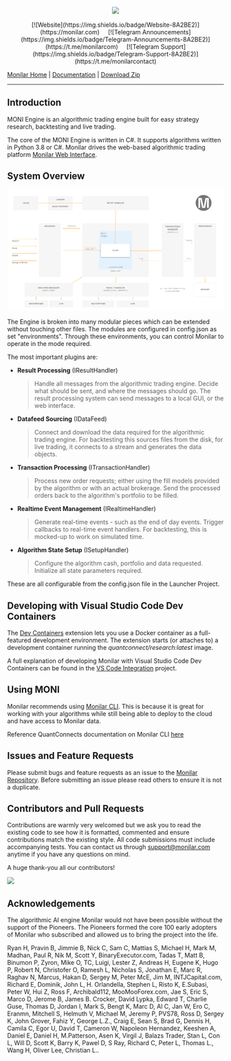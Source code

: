 <p align="center">
  <img src="https://monilar.com/assets/logos/logo_white_long.svg" />
</p>

<p align="center">
  [![Website](https://img.shields.io/badge/Website-8A2BE2)](https://monilar.com) &nbsp;&nbsp;&nbsp; [![Telegram Announcements](https://img.shields.io/badge/Telegram-Announcements-8A2BE2)](https://t.me/monilarcom) &nbsp;&nbsp;&nbsp; [![Telegram Support](https://img.shields.io/badge/Telegram-Support-8A2BE2)](https://t.me/monilarcontact)
</p>

[Monilar Home][1] | [Documentation][2] | [Download Zip][3]
 
----------

## Introduction ##

MONI Engine is an algorithmic trading engine built for easy strategy research, backtesting and live trading.

The core of the MONI Engine is written in C#. It supports algorithms written in Python 3.8 or C#. Monilar drives the web-based algorithmic trading platform [Monilar Web Interface][4].


## System Overview ##

![alt tag](Documentation/2-Overview-Detailed-New.png)

The Engine is broken into many modular pieces which can be extended without touching other files. The modules are configured in config.json as set "environments". Through these environments, you can control Monilar to operate in the mode required. 

The most important plugins are:

 - **Result Processing** (IResultHandler)
   > Handle all messages from the algorithmic trading engine. Decide what should be sent, and where the messages should go. The result processing system can send messages to a local GUI, or the web interface.

 - **Datafeed Sourcing** (IDataFeed)
   > Connect and download the data required for the algorithmic trading engine. For backtesting this sources files from the disk, for live trading, it connects to a stream and generates the data objects.

 - **Transaction Processing** (ITransactionHandler)
   > Process new order requests; either using the fill models provided by the algorithm or with an actual brokerage. Send the processed orders back to the algorithm's portfolio to be filled.

 - **Realtime Event Management** (IRealtimeHandler)
   > Generate real-time events - such as the end of day events. Trigger callbacks to real-time event handlers. For backtesting, this is mocked-up to work on simulated time. 
 
 - **Algorithm State Setup** (ISetupHandler)
   > Configure the algorithm cash, portfolio and data requested. Initialize all state parameters required.

These are all configurable from the config.json file in the Launcher Project.

## Developing with Visual Studio Code Dev Containers

The [Dev Containers](https://marketplace.visualstudio.com/items?itemName=ms-vscode-remote.remote-containers) extension lets you use a Docker container as a full-featured development environment. The extension starts (or attaches to) a development container running the _quantconnect/research:latest_ image. 

A full explanation of developing Monilar with Visual Studio Code Dev Containers can be found in the [VS Code Integration](https://github.com/monilarcom/Moni/tree/master/.vscode#readme) project.

## Using MONI ##

Monilar recommends using [Monilar CLI](https://monilar.com). This is because it is great for working with your algorithms while still being able to deploy to the cloud and have access to Monilar data.

Reference QuantConnects documentation on Monilar CLI [here](https://monilar.com)

## Issues and Feature Requests ##

Please submit bugs and feature requests as an issue to the [Monilar Repository][5]. Before submitting an issue please read others to ensure it is not a duplicate.

## Contributors and Pull Requests ##

Contributions are warmly very welcomed but we ask you to read the existing code to see how it is formatted, commented and ensure contributions match the existing style. All code submissions must include accompanying tests. You can contact us through support@monilar.com anytime if you have any questions on mind.

A huge thank-you all our contributors!

<img src="https://monilar.com/assets/logos/contributors.svg" />

## Acknowledgements ##

The algorithmic AI engine Monilar would not have been possible without the support of the Pioneers. The Pioneers formed the core 100 early adopters of Monilar who subscribed and allowed us to bring the project into the life. 

Ryan H, Pravin B, Jimmie B, Nick C, Sam C, Mattias S, Michael H, Mark M, Madhan, Paul R, Nik M, Scott Y, BinaryExecutor.com, Tadas T, Matt B, Binumon P, Zyron, Mike O, TC, Luigi, Lester Z, Andreas H, Eugene K, Hugo P, Robert N, Christofer O, Ramesh L, Nicholas S, Jonathan E, Marc R, Raghav N, Marcus, Hakan D, Sergey M, Peter McE, Jim M, INTJCapital.com, Richard E, Dominik, John L, H. Orlandella, Stephen L, Risto K, E.Subasi, Peter W, Hui Z, Ross F, Archibald112, MooMooForex.com, Jae S, Eric S, Marco D, Jerome B, James B. Crocker, David Lypka, Edward T, Charlie Guse, Thomas D, Jordan I, Mark S, Bengt K, Marc D, Al C, Jan W, Ero C, Eranmn, Mitchell S, Helmuth V, Michael M, Jeremy P, PVS78, Ross D, Sergey K, John Grover, Fahiz Y, George L.Z., Craig E, Sean S, Brad G, Dennis H, Camila C, Egor U, David T, Cameron W, Napoleon Hernandez, Keeshen A, Daniel E, Daniel H, M.Patterson, Asen K, Virgil J, Balazs Trader, Stan L, Con L, Will D, Scott K, Barry K, Pawel D, S Ray, Richard C, Peter L, Thomas L., Wang H, Oliver Lee, Christian L..


  [1]: https://monilar.com/ "Monilar Open Source Home Page"
  [2]: https://github.com/QuantConnect/Lean/blob/master/readme.md/ "Monilar Documentation"
  [3]: https://github.com/monilarcom/Moni/archive/master.zip
  [4]: https://monilar.com
  [5]: https://github.com/monilarcom/Moni/issues
  [6]: https://monilar.com
  [7]: https://github.com/monilarcom/Moni/blob/master/CONTRIBUTING.md
